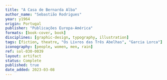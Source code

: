 ```yaml
---
title: "A Casa de Bernarda Alba"
author_name: "Sebastião Rodrigues"
year: y1964
origin: Portugal
publisher: "Publicações Europa-América"
formats: [book-cover, book]
disciplines: [graphic-design, typography, illustration]
tags: [fiction, theatre, "Os Livros das Três Abelhas", "Garcia Lorca"]
iconography: [people, women, men, rain]
ref: sol-030-0039
layout: artifact
status: Complete
published: true
date_added: 2023-03-08
---
```


